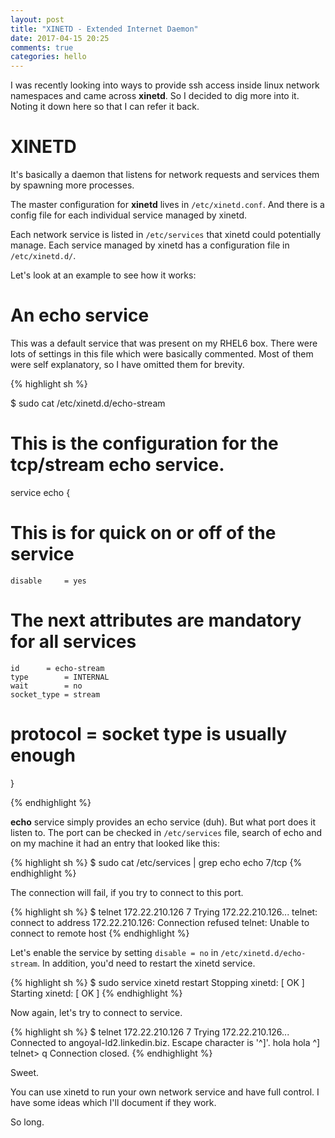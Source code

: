 ```yaml
---
layout: post
title: "XINETD - Extended Internet Daemon"
date: 2017-04-15 20:25
comments: true
categories: hello
---
```


I was recently looking into ways to provide ssh access inside linux network namespaces and
came across **xinetd**. So I decided to dig more into it. Noting it down here so that I can
refer it back.

# XINETD

It's basically a daemon that listens for network requests and services them by spawning more processes.

The master configuration for **xinetd** lives in `/etc/xinetd.conf`. And there is a config file for each
individual service managed by xinetd.

Each network service is listed in `/etc/services` that xinetd could potentially manage. Each service managed
by xinetd has a configuration file in `/etc/xinetd.d/`. 

Let's look at an example to see how it works:

# An echo service

This was a default service that was present on my RHEL6 box. There were lots of
settings in this file which were basically commented. Most of them were self
explanatory, so I have omitted them for brevity.

{% highlight sh %}

$ sudo cat /etc/xinetd.d/echo-stream
# This is the configuration for the tcp/stream echo service.

service echo
{
# This is for quick on or off of the service
	disable		= yes

# The next attributes are mandatory for all services
	id		= echo-stream
	type		= INTERNAL
	wait		= no
	socket_type	= stream
#	protocol	=  socket type is usually enough

}

{% endhighlight %}

**echo** service simply provides an echo service (duh). But what port does it listen to.
The port can be checked in `/etc/services` file, search of echo and on my machine it
had an entry that looked like this:

{% highlight sh %}
$ sudo cat /etc/services | grep echo
echo            7/tcp
{% endhighlight %}

The connection will fail, if you try to connect to this port.

{% highlight sh %}
$ telnet 172.22.210.126 7
Trying 172.22.210.126...
telnet: connect to address 172.22.210.126: Connection refused
telnet: Unable to connect to remote host
{% endhighlight %}

Let's enable the service by setting `disable = no` in `/etc/xinetd.d/echo-stream`.
In addition, you'd need to restart the xinetd service.

{% highlight sh %}
$ sudo service xinetd restart
Stopping xinetd:                                           [  OK  ]
Starting xinetd:                                           [  OK  ]
{% endhighlight %}

Now again, let's try to connect to service.

{% highlight sh %}
$ telnet 172.22.210.126 7
Trying 172.22.210.126...
Connected to angoyal-ld2.linkedin.biz.
Escape character is '^]'.
hola
hola
^]
telnet> q
Connection closed.
{% endhighlight %}

Sweet.

You can use xinetd to run your own network service and have full control. I have some ideas which
I'll document if they work.

So long.
